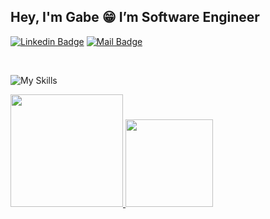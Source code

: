 ## Hey, I'm Gabe 😁 I’m Software Engineer

[![Linkedin Badge](https://img.shields.io/badge/-ebagabee-blue?style=flat-square&logo=Linkedin&logoColor=white&link=https://www.linkedin.com/in/mtwzim/)](https://www.linkedin.com/in/ebagabee/)
[![Mail Badge](https://img.shields.io/badge/gabrielhas.tech@gmail.com-e65729?style=flat-square&logo=mailgun&logoColor=white&link=mailto:gabrielhas.tech@gmail.com)](mailto:gabrielhas.tech@gmail.com)

<br>

![My Skills](https://skillicons.dev/icons?i=typescript,javascript,ruby,php,&perline=4)

<a href="https://github.com/ebagabee">
  <img height="180em" src="https://github-readme-stats-eight-theta.vercel.app/api?username=ebagabee&show_icons=true&theme=midnight-purple&include_all_commits=true&count_private=true"/>
  <img height="140em" src="https://github-readme-stats-eight-theta.vercel.app/api/top-langs/?username=ebagabee&layout=compact&langs_count=8&theme=midnight-purple"/>
</a>
